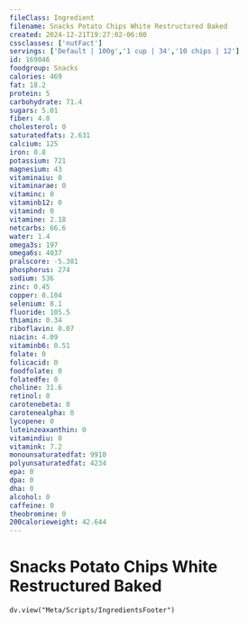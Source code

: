 ```yaml
---
fileClass: Ingredient
filename: Snacks Potato Chips White Restructured Baked
created: 2024-12-21T19:27:02-06:00
cssclasses: ['nutFact']
servings: ['Default | 100g','1 cup | 34','10 chips | 12']
id: 169046
foodgroup: Snacks
calories: 469
fat: 18.2
protein: 5
carbohydrate: 71.4
sugars: 5.01
fiber: 4.8
cholesterol: 0
saturatedfats: 2.631
calcium: 125
iron: 0.8
potassium: 721
magnesium: 43
vitaminaiu: 0
vitaminarae: 0
vitaminc: 0
vitaminb12: 0
vitamind: 0
vitamine: 2.18
netcarbs: 66.6
water: 1.4
omega3s: 197
omega6s: 4037
pralscore: -5.381
phosphorus: 274
sodium: 536
zinc: 0.45
copper: 0.104
selenium: 8.1
fluoride: 105.5
thiamin: 0.34
riboflavin: 0.07
niacin: 4.09
vitaminb6: 0.51
folate: 0
folicacid: 0
foodfolate: 0
folatedfe: 0
choline: 31.6
retinol: 0
carotenebeta: 0
carotenealpha: 0
lycopene: 0
luteinzeaxanthin: 0
vitamindiu: 0
vitamink: 7.2
monounsaturatedfat: 9910
polyunsaturatedfat: 4234
epa: 0
dpa: 0
dha: 0
alcohol: 0
caffeine: 0
theobromine: 0
200calorieweight: 42.644
---
```


# Snacks Potato Chips White Restructured Baked

```dataviewjs
dv.view("Meta/Scripts/IngredientsFooter")
```